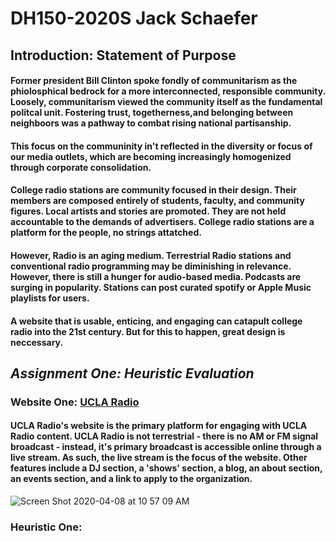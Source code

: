 # DH150-2020S Jack Schaefer

## Introduction: Statement of Purpose

#### Former president Bill Clinton spoke fondly of communitarism as the phiolosphical bedrock for a more interconnected, responsible community. Loosely, communitarism viewed the community itself as the fundamental politcal unit. Fostering trust, togetherness,and belonging between neighboors was a pathway to combat rising national partisanship.

#### This focus on the communinity in't reflected in the diversity or focus of our media outlets, which are becoming increasingly homogenized through corporate consolidation.

#### College radio stations are community focused in their design. Their members are composed entirely of students, faculty, and community figures. Local artists and stories are promoted. They are not held accountable to the demands of advertisers. College radio stations are a platform for the people, no strings attatched.

#### However, Radio is an aging medium. Terrestrial Radio stations and conventional radio programming may be diminishing in relevance. However, there is still a hunger for audio-based media. Podcasts are surging in popularity. Stations can post curated spotify or Apple Music playlists for users.

#### A website that is usable, enticing, and engaging can catapult college radio into the 21st century. But for this to happen, great design is neccessary.

## *Assignment One: Heuristic Evaluation*

### Website One: [UCLA Radio](https://uclaradio.com)

#### UCLA Radio's website is the primary platform for engaging with UCLA Radio content. UCLA Radio is not terrestrial - there is no AM or FM signal broadcast - instead, it's primary broadcast is accessible online through a live stream. As such, the live stream is the focus of the website. Other features include a DJ section, a 'shows' section, a blog, an about section, an events section, and a link to apply to the organization.

![Screen Shot 2020-04-08 at 10 57 09 AM](https://user-images.githubusercontent.com/56604738/78818422-7e05a100-7989-11ea-8d03-af3e6fe2ea37.png)


### Heuristic One: 





